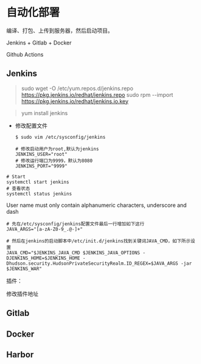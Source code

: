 # 自动化部署

编译、打包、上传到服务器，然后启动项目。

Jenkins + Gitlab + Docker

Github Actions

## Jenkins

> sudo wget -O /etc/yum.repos.d/jenkins.repo https://pkg.jenkins.io/redhat/jenkins.repo
> sudo rpm --import https://pkg.jenkins.io/redhat/jenkins.io.key





> yum install jenkins
>


- 修改配置文件

  ```
  $ sudo vim /etc/sysconfig/jenkins
  
  # 修改启动用户为root,默认为jenkins
  JENKINS_USER="root"
  # 修改运行端口为9999，默认为8080
  JENKINS_PORT="9999"
  ```

  

```
# Start
systemctl start jenkins
# 查看状态
systemctl status jenkins
```



User name must only contain alphanumeric characters, underscore and dash

```
# 先在/etc/sysconfig/jenkins配置文件最后一行增加如下这行
JAVA_ARGS="[a-zA-Z0-9_.@-]+"

# 然后在jenkins的启动脚本中/etc/init.d/jenkins找到关键词JAVA_CMD，如下所示设置
JAVA_CMD="$JENKINS_JAVA_CMD $JENKINS_JAVA_OPTIONS -DJENKINS_HOME=$JENKINS_HOME -Dhudson.security.HudsonPrivateSecurityRealm.ID_REGEX=$JAVA_ARGS -jar $JENKINS_WAR"
```

插件：

修改插件地址

## Gitlab



## Docker



## Harbor

